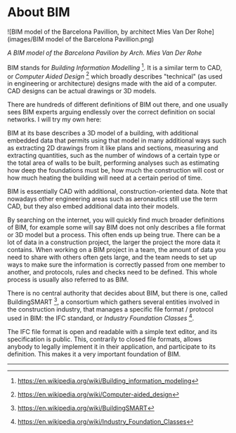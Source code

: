 # About BIM

![BIM model of the Barcelona Pavillion, by architect Mies Van Der Rohe](images/BIM model of the Barcelona Pavillion.png)

*A BIM model of the Barcelona Pavilion by Arch. Mies Van Der Rohe*



BIM stands for *Building Information Modelling* [^1]. It is a similar term to CAD, or *Computer Aided Design* [^2] which broadly describes "technical" (as used in engineering or architecture) designs made with the aid of a computer. CAD designs can be actual drawings or 3D models.

There are hundreds of different definitions of BIM out there, and one usually sees BIM experts arguing endlessly over the correct definition on social networks. I will try my own here:

BIM at its base describes a 3D model of a building, with additional embedded data that permits using that model in many additional ways such as extracting 2D drawings from it like plans and sections, measuring and extracting quantities, such as the number of windows of a certain type or the total area of walls to be built, performing analyses such as estimating how deep the foundations must be, how much the construction will cost or how much heating the building will need at a certain period of time.

BIM is essentially CAD with additional, construction-oriented data. Note that nowadays other engineering areas such as aeronautics still use the term CAD, but they also embed additional data into their models.

By searching on the internet, you will quickly find much broader definitions of BIM, for example some will say BIM does not only describes a file format or 3D model but a process. This often ends up being true. There can be a lot of data in a construction project, the larger the project the more data it contains. When working  on a BIM project in a team, the amount of data you need to share with others often gets large, and the team needs to set up ways to make sure the information is correctly passed from one member to another, and protocols, rules and checks need to be defined. This whole process is usually also referred to as BIM.

There is no central authority that decides about BIM, but there is one, called BuildingSMART [^3], a consortium which gathers several entities involved in the construction industry, that manages a specific file format / protocol used in BIM: the IFC standard, or *Industry Foundation Classes* [^4]. 

The IFC file format is open and readable with a simple text editor, and its specification is public. This, contrarily to closed file formats, allows anybody to legally implement it in their application, and participate to its definition. This makes it a very important foundation of BIM.







---

[^1]: https://en.wikipedia.org/wiki/Building_information_modeling

[^2]:  https://en.wikipedia.org/wiki/Computer-aided_design

[^3]: https://en.wikipedia.org/wiki/BuildingSMART

[^4]: https://en.wikipedia.org/wiki/Industry_Foundation_Classes
